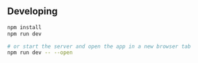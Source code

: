 ## Developing

```bash
npm install
npm run dev

# or start the server and open the app in a new browser tab
npm run dev -- --open
```